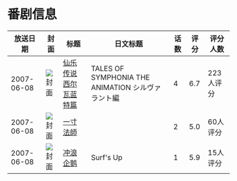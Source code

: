 # 番剧信息

|放送日期|封面|标题|日文标题|话数|评分|评分人数|
|---|---|---|---|---|---|---|
|2007-06-08|![封面](https://lain.bgm.tv/pic/cover/c/77/ed/3014_25323.jpg)|[仙乐传说 西尔瓦蓝特篇](https://bangumi.tv/subject/3014)|TALES OF SYMPHONIA THE ANIMATION シルヴァラント編|4|6.7|223人评分|
|2007-06-08|![封面](https://bangumi.tv/img/no_icon_subject.png)|[一寸法師](https://bangumi.tv/subject/74448)||2|5.0|60人评分|
|2007-06-08|![封面](https://lain.bgm.tv/pic/cover/c/fa/a2/113328_HnHm0.jpg)|[冲浪企鹅](https://bangumi.tv/subject/113328)|Surf's Up|1|5.9|15人评分|
